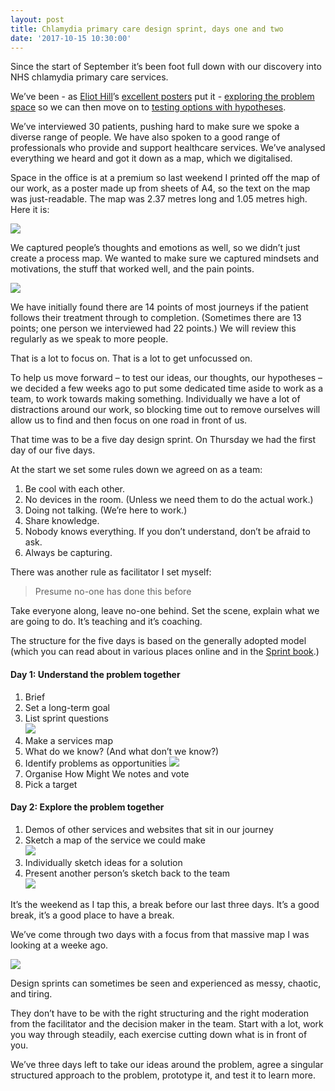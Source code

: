 ```yaml
---
layout: post
title: Chlamydia primary care design sprint, days one and two
date: '2017-10-15 10:30:00'
---
```

Since the start of September it’s been foot full down with our discovery into NHS chlamydia primary care services.

We’ve been - as [Eliot Hill](https://twitter.com/eliothill)’s [excellent posters](https://github.com/eliothill/service-design-posters) put it - [exploring the problem space](https://github.com/eliothill/service-design-posters/blob/master/Discovery.jpg) so we can then move on to [testing options with hypotheses](https://github.com/eliothill/service-design-posters/blob/master/Alpha.jpg).

We’ve interviewed 30 patients, pushing hard to make sure we spoke a diverse range of people. We have also spoken to a good range of professionals who provide and support healthcare services. We’ve analysed everything we heard and got it down as a map, which we digitalised.

Space in the office is at a premium so last weekend I printed off the map of our work, as a poster made up from sheets of A4, so the text on the map was just-readable. The map was 2.37 metres long and 1.05 metres high. Here it is:

![](/assets/chlamydia-em-for-scale.jpg)

We captured people’s thoughts and emotions as well, so we didn’t just create a process map. We wanted to make sure we captured mindsets and motivations, the stuff that worked well, and the pain points.

![](/assets/chlamydia-steps.jpg)

We have initially found there are 14 points of most journeys if the patient follows their treatment through to completion. (Sometimes there are 13 points; one person we interviewed had 22 points.) We will review this regularly as we speak to more people.

That is a lot to focus on. That is a lot to get unfocussed on.

To help us move forward – to test our ideas, our thoughts, our hypotheses – we decided a few weeks ago to put some dedicated time aside to work as a team, to work towards making something. Individually we have a lot of distractions around our work, so blocking time out to remove ourselves will allow us to find and then focus on one road in front of us.

That time was to be a five day design sprint. On Thursday we had the first day of our five days.

At the start we set some rules down we agreed on as a team:

1. Be cool with each other.
2. No devices in the room. (Unless we need them to do the actual work.)
3. Doing not talking. (We’re here to work.)
4. Share knowledge.
5. Nobody knows everything. If you don’t understand, don’t be afraid to ask.
6. Always be capturing.

There was another rule as facilitator I set myself:

> Presume no-one has done this before

Take everyone along, leave no-one behind. Set the scene, explain what we are going to do. It’s teaching and it’s coaching.

The structure for the five days is based on the generally adopted model (which you can read about in various places online and in the [Sprint book](https://www.amazon.co.uk/Sprint-Solve-Problems-Test-Ideas/dp/150112174X).)

#### Day 1: Understand the problem together

1. Brief
2. Set a long-term goal
3. List sprint questions  
![](/assets/chlamydia-why-doing-this.jpg)
4. Make a services map
5. What do we know? (And what don’t we know?)
6. Identify problems as opportunities
![](/assets/chlamydia-opportunities.jpg)
7. Organise How Might We notes and vote
8. Pick a target

#### Day 2: Explore the problem together

1. Demos of other services and websites that sit in our journey
2. Sketch a map of the service we could make  
![](/assets/chlamydia-map.jpg)
3. Individually sketch ideas for a solution
4. Present another person’s sketch back to the team  
![](/assets/chlamydia-sketches.jpg)

It’s the weekend as I tap this, a break before our last three days. It’s a good break, it’s a good place to have a break.

We’ve come through two days with a focus from that massive map I was looking at a weeke ago.

![](/assets/chlamydia-map.jpg)

Design sprints can sometimes be seen and experienced as messy, chaotic, and tiring.

They don’t have to be with the right structuring and the right moderation from the facilitator and the decision maker in the team. Start with a lot, work you way through steadily, each exercise cutting down what is in front of you.

We’ve three days left to take our ideas around the problem, agree a singular structured approach to the problem, prototype it, and test it to learn more.

